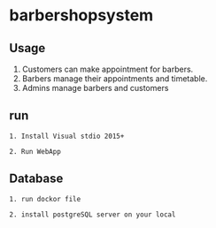 # barbershopsystem

## Usage
1. Customers can make appointment for barbers.
2. Barbers manage their appointments and timetable.
3. Admins manage barbers and customers

## run
```
1. Install Visual stdio 2015+

2. Run WebApp
```
## Database
```
1. run dockor file

2. install postgreSQL server on your local
```